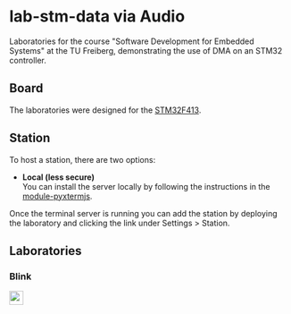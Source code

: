 # lab-stm-data via Audio
Laboratories for the course "Software Development for Embedded Systems" at the TU Freiberg, demonstrating the use of DMA on an STM32 controller.


## Board
The laboratories were designed for the [STM32F413](https://www.st.com/en/evaluation-tools/nucleo-f413zh.html).


## Station
To host a station, there are two options:

- **Local (less secure)**  
  You can install the server locally by following the instructions in the [module-pyxtermjs](https://github.com/edrys-labs/module-pyxtermjs).

Once the terminal server is running you can add the station by deploying the laboratory and clicking the link under Settings > Station.


## Laboratories
### Blink
[<img src="https://img.shields.io/badge/%F0%9F%9A%80%20-%20Deploy%20Lab%20-%20light?style=plastic" height="25" />](https://edrys-labs.github.io/?/deploy/https://raw.githubusercontent.com/FlorianKatzenschwanz/edrys_lab/main/laboratory/lab.yml)


